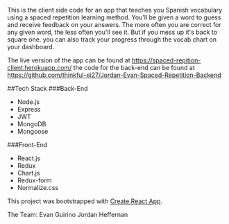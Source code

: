 This is the client side code for an app that teaches you Spanish vocabulary using a spaced repetition learning method. You'll be given a word to guess and receive feedback on your answers. The more often you are correct for any given word, the less often you'll see it. But if you mess up it's back to square one. you can also track your progress through the vocab chart on your dashboard.

The live version of the app can be found at https://spaced-repition-client.herokuapp.com/
the code for the back-end can be found at https://github.com/thinkful-ei27/Jordan-Evan-Spaced-Repetition-Backend

##Tech Stack
###Back-End
 - Node.js
 - Express
 - JWT
 - MongoDB
 - Mongoose

 ###Front-End
  - React.js
  - Redux
  - Chart.js
  - Redux-form
  - Normalize.css

This project was bootstrapped with [Create React App](https://github.com/facebookincubator/create-react-app).

The Team:
Evan Guirino
Jordan Heffernan
